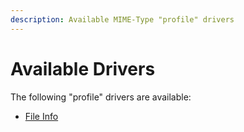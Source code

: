 ```yaml
---
description: Available MIME-Type "profile" drivers
---
```


# Available Drivers

The following "profile" drivers are available:

* [File Info](./file-info.md)

